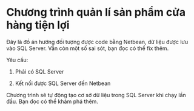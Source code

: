 # Chương trình quản lí sản phẩm cửa hàng tiện lợi

Đây là đồ án hướng đối tượng được code bằng Netbean, dữ liệu được lưu vào SQL Server. Vẫn còn một số sai sót, bạn đọc có thể fix thêm.

Yêu cầu:

1. Phải có SQL Server

2. Kết nối được SQL Server đến Netbean

Chương trình sẽ tự động tạo cơ sở dữ liệu trong SQL Server khi chạy lần đầu. Bạn đọc có thể khám phá thêm.
